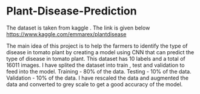 # Plant-Disease-Prediction
The dataset is taken from kaggle . The link is given below https://www.kaggle.com/emmarex/plantdisease

The main idea of this project is to help the farmers to identify the type of disease in tomato plant by creating a model using CNN that can predict the type of disease in tomato plant. This dataset has 10 labels and a total of 16011 images. I have splited the dataset into train , test and validation to feed into the model. Training - 80% of the data. Testing - 10% of the data. Validation - 10% of the data. I have rescaled the data and augmented the data and converted to grey scale to get a good accuracy of the model.
